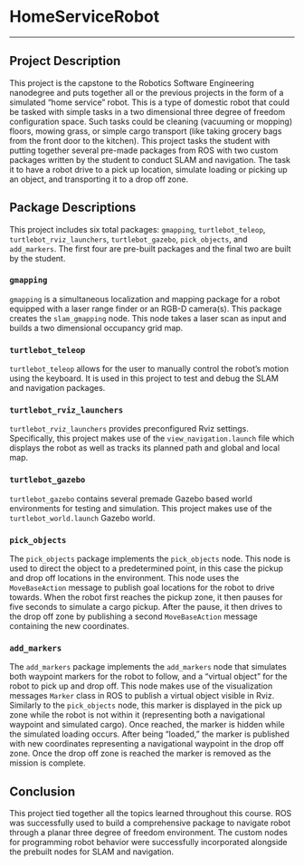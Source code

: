 # HomeServiceRobot
---

## Project Description

This project is the capstone to the Robotics Software Engineering nanodegree and puts together all or
the previous projects in the form of a simulated “home service” robot. This is a type of domestic robot
that could be tasked with simple tasks in a two dimensional three degree of freedom configuration
space. Such tasks could be cleaning (vacuuming or mopping) floors, mowing grass, or simple cargo
transport (like taking grocery bags from the front door to the kitchen). This project tasks the student
with putting together several pre-made packages from ROS with two custom packages written by the
student to conduct SLAM and navigation. The task it to have a robot drive to a pick up location, simulate
loading or picking up an object, and transporting it to a drop off zone.

## Package Descriptions

This project includes six total packages: `gmapping`, `turtlebot_teleop`, `turtlebot_rviz_launchers`, `turtlebot_gazebo`, `pick_objects`, and `add_markers`. The first four are pre-built packages and the final two are built by the student.

### `gmapping`
`gmapping` is a simultaneous localization and mapping package for a robot equipped with a laser range finder or an RGB-D camera(s). This package creates the `slam_gmapping` node. This node takes a laser scan as input and builds a two dimensional occupancy grid map.

### `turtlebot_teleop`
`turtlebot_teleop` allows for the user to manually control the robot’s motion using the keyboard. It is used in this project to test and debug the SLAM and navigation packages.

### `turtlebot_rviz_launchers`
`turtlebot_rviz_launchers` provides preconfigured Rviz settings. Specifically, this project makes use of the `view_navigation.launch` file which displays the robot as well as tracks its planned path and global and local map.

### `turtlebot_gazebo`
`turtlebot_gazebo` contains several premade Gazebo based world environments for testing and
simulation. This project makes use of the `turtlebot_world.launch` Gazebo world.

### `pick_objects`
The `pick_objects` package implements the `pick_objects` node. This node is used to direct the object to a predetermined point, in this case the pickup and drop off locations in the environment. This node uses the `MoveBaseAction` message to publish goal locations for the robot to drive towards. When the robot first reaches the pickup zone, it then pauses for five seconds to simulate a cargo pickup. After the pause, it then drives to the drop off zone by publishing a second `MoveBaseAction` message containing the new coordinates.

### `add_markers`
The `add_markers` package implements the `add_markers` node that simulates both waypoint markers for the robot to follow, and a “virtual object” for the robot to pick up and drop off. This node makes use of the visualization messages `Marker` class in ROS to publish a virtual object visible in Rviz. Similarly to the `pick_objects` node, this marker is displayed in the pick up zone while the robot is not within it (representing both a navigational waypoint and simulated cargo). Once reached, the marker is hidden while the simulated loading occurs. After being “loaded,” the marker is published with new coordinates representing a navigational waypoint in the drop off zone. Once the drop off zone is
reached the marker is removed as the mission is complete.

## Conclusion

This project tied together all the topics learned throughout this course. ROS was successfully used to
build a comprehensive package to navigate robot through a planar three degree of freedom
environment. The custom nodes for programming robot behavior were successfully incorporated
alongside the prebuilt nodes for SLAM and navigation.
